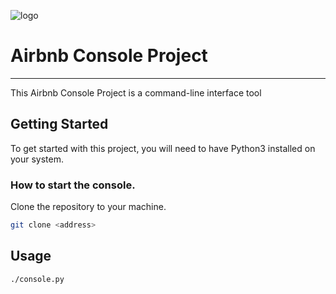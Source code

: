 ![logo](https//s3.amazonaws.com/alx-intranet.hbtn.io/uploads/medias/2018)

# Airbnb Console Project
--------------------------------
This Airbnb Console Project is a command-line interface tool

## Getting Started

To get started with this project, you will need to have Python3 installed on your system.

### How to start the console.

Clone the repository to your machine.

```bash
git clone <address>
```

## Usage

```bash
./console.py
```
